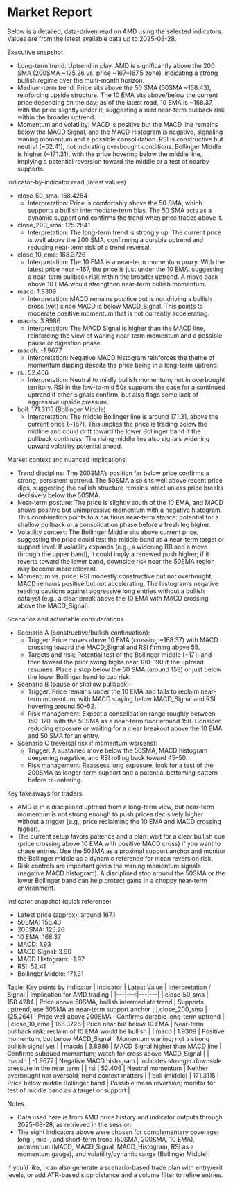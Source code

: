 # Market Report

Below is a detailed, data-driven read on AMD using the selected indicators. Values are from the latest available data up to 2025-08-28.

Executive snapshot
- Long-term trend: Uptrend in play. AMD is significantly above the 200 SMA (200SMA ~125.26 vs. price ~167–167.5 zone), indicating a strong bullish regime over the multi-month horizon.
- Medium-term trend: Price sits above the 50 SMA (50SMA ~158.43), reinforcing upside structure. The 10 EMA sits above/below the current price depending on the day; as of the latest read, 10 EMA is ~168.37, with the price slightly under it, suggesting a mild near-term pullback risk within the broader uptrend.
- Momentum and volatility: MACD is positive but the MACD line remains below the MACD Signal, and the MACD Histogram is negative, signaling waning momentum and a possible consolidation. RSI is constructive but neutral (~52.41), not indicating overbought conditions. Bollinger Middle is higher (~171.31), with the price hovering below the middle line, implying a potential reversion toward the middle or a test of nearby supports.

Indicator-by-indicator read (latest values)
- close_50_sma: 158.4284
  - Interpretation: Price is comfortably above the 50 SMA, which supports a bullish intermediate-term bias. The 50 SMA acts as a dynamic support and confirms the trend when price trades above it.
- close_200_sma: 125.2641
  - Interpretation: The long-term trend is strongly up. The current price is well above the 200 SMA, confirming a durable uptrend and reducing near-term risk of a trend reversal.
- close_10_ema: 168.3726
  - Interpretation: The 10 EMA is a near-term momentum proxy. With the latest price near ~167, the price is just under the 10 EMA, suggesting a near-term pullback risk within the broader uptrend. A move back above 10 EMA would strengthen near-term bullish momentum.
- macd: 1.9309
  - Interpretation: MACD remains positive but is not driving a bullish cross (yet) since MACD is below MACD_Signal. This points to moderate positive momentum that is not currently accelerating.
- macds: 3.8986
  - Interpretation: The MACD Signal is higher than the MACD line, reinforcing the view of waning near-term momentum and a possible pause or digestion phase.
- macdh: -1.9677
  - Interpretation: Negative MACD histogram reinforces the theme of momentum dipping despite the price being in a long-term uptrend.
- rsi: 52.406
  - Interpretation: Neutral to mildly bullish momentum; not in overbought territory. RSI in the low-to-mid 50s supports the case for a continued uptrend if other signals confirm, but also flags some lack of aggressive upside pressure.
- boll: 171.3115 (Bollinger Middle)
  - Interpretation: The middle Bollinger line is around 171.31, above the current price (~167). This implies the price is trading below the midline and could drift toward the lower Bollinger band if the pullback continues. The rising middle line also signals widening upward volatility potential ahead.

Market context and nuanced implications
- Trend discipline: The 200SMA’s position far below price confirms a strong, persistent uptrend. The 50SMA also sits well above recent price dips, suggesting the bullish structure remains intact unless price breaks decisively below the 50SMA.
- Near-term posture: The price is slightly south of the 10 EMA, and MACD shows positive but unimpressive momentum with a negative histogram. This combination points to a cautious near-term stance: potential for a shallow pullback or a consolidation phase before a fresh leg higher.
- Volatility context: The Bollinger Middle sits above current price, suggesting the price could test the middle band as a near-term target or support level. If volatility expands (e.g., a widening BB and a move through the upper band), it could imply a renewed push higher; if it reverts toward the lower band, downside risk near the 50SMA region may become more relevant.
- Momentum vs. price: RSI modestly constructive but not overbought; MACD remains positive but not accelerating. The histogram’s negative reading cautions against aggressive long entries without a bullish catalyst (e.g., a clear break above the 10 EMA with MACD crossing above the MACD_Signal).

Scenarios and actionable considerations
- Scenario A (constructive/bullish continuation):
  - Trigger: Price moves above 10 EMA (crossing ~168.37) with MACD crossing toward the MACD_Signal and RSI firming above 55.
  - Targets and risk: Potential test of the Bollinger middle (~171) and then toward the prior swing highs near 180–190 if the uptrend resumes. Place a stop below the 50 SMA (around 158) or just below the lower Bollinger band to cap risk.
- Scenario B (pause or shallow pullback):
  - Trigger: Price remains under the 10 EMA and fails to reclaim near-term momentum, with MACD staying below MACD_Signal and RSI hovering around 50–52.
  - Risk management: Expect a consolidation range roughly between 150–170, with the 50SMA as a near-term floor around 158. Consider reducing exposure or waiting for a clear breakout above the 10 EMA and 50 SMA for an entry.
- Scenario C (reversal risk if momentum worsens):
  - Trigger: A sustained move below the 50SMA, MACD histogram deepening negative, and RSI rolling back toward 45–50.
  - Risk management: Reassess long exposure; look for a test of the 200SMA as longer-term support and a potential bottoming pattern before re-entering.

Key takeaways for traders
- AMD is in a disciplined uptrend from a long-term view, but near-term momentum is not strong enough to push prices decisively higher without a trigger (e.g., price reclaiming the 10 EMA and MACD crossing higher).
- The current setup favors patience and a plan: wait for a clear bullish cue (price crossing above 10 EMA with positive MACD cross) if you want to chase entries. Use the 50SMA as a proximal support anchor and monitor the Bollinger middle as a dynamic reference for mean reversion risk.
- Risk controls are important given the waning momentum signals (negative MACD histogram). A disciplined stop around the 50SMA or the lower Bollinger band can help protect gains in a choppy near-term environment.

Indicator snapshot (quick reference)
- Latest price (approx): around 167.1
- 50SMA: 158.43
- 200SMA: 125.26
- 10 EMA: 168.37
- MACD: 1.93
- MACD Signal: 3.90
- MACD Histogram: -1.97
- RSI: 52.41
- Bollinger Middle: 171.31

Table: Key points by indicator
| Indicator | Latest Value | Interpretation / Signal | Implication for AMD trading |
|---|---:|---|---|
| close_50_sma | 158.4284 | Price above 50SMA, bullish intermediate trend | Supports uptrend; use 50SMA as near-term support anchor |
| close_200_sma | 125.2641 | Price well above 200SMA | Confirms durable long-term uptrend |
| close_10_ema | 168.3726 | Price near but below 10 EMA | Near-term pullback risk; reclaim of 10 EMA would be bullish |
| macd | 1.9309 | Positive momentum, but below MACD_Signal | Momentum waning; not a strong bullish signal yet |
| macds | 3.8986 | MACD Signal higher than MACD line | Confirms subdued momentum; watch for cross above MACD_Signal |
| macdh | -1.9677 | Negative MACD histogram | Indicates stronger downside pressure in the near term |
| rsi | 52.406 | Neutral momentum | Neither overbought nor oversold; trend context matters |
| boll (middle) | 171.3115 | Price below middle Bollinger band | Possible mean reversion; monitor for test of middle band as a target or support |

Notes
- Data used here is from AMD price history and indicator outputs through 2025-08-28, as retrieved in the session.
- The eight indicators above were chosen for complementary coverage: long-, mid-, and short-term trend (50SMA, 200SMA, 10 EMA), momentum (MACD, MACD_Signal, MACD_Histogram, RSI as a momentum gauge), and volatility/dynamic range (Bollinger Middle).

If you’d like, I can also generate a scenario-based trade plan with entry/exit levels, or add ATR-based stop distance and a volume filter to refine entries.
